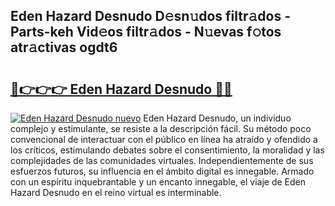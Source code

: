 ## Eden Hazard Desnudo D𝚎sn𝚞dos filtr𝚊dos - Parts-keh Vid𝚎os filtr𝚊dos - N𝚞evas f𝚘tos atr𝚊ctivas ogdt6

# <h2><a href="http://mb5k5y4.tromn.icu/?c=Eden+Hazard+Desnudo">🔗👉👉👉 Eden Hazard Desnudo 🔗🔗</a></h2>

[![Eden Hazard Desnudo nuevo](https://i.imgur.com/pEAQMta.gif)](http://mb5k5y4.tromn.icu/?c=Eden+Hazard+Desnudo)
Eden Hazard Desnudo, un individuo complejo y estimulante, se resiste a la descripción fácil. Su método poco convencional de interactuar con el público en línea ha atraído y ofendido a los críticos, estimulando debates sobre el consentimiento, la moralidad y las complejidades de las comunidades virtuales. Independientemente de sus esfuerzos futuros, su influencia en el ámbito digital es innegable. Armado con un espíritu inquebrantable y un encanto innegable, el viaje de Eden Hazard Desnudo en el reino virtual es interminable.
